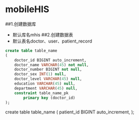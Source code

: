 # mobileHIS
##1.创建数据库
- 默认库名mhis
##2.创建数据表
- 默认表名doctor、user、patient_record
```sql
create table table_name
(
	doctor_id BIGINT auto_increment,
	doctor_name VARCHAR(45) not null,
	doctor_number BIGINT not null,
	doctor_sex INT(1) null,
	doctor_level VARCHAR(45) null,
	education VARCHAR(45) null,
	department VARCHAR(45) null,
	constraint table_name_pk
		primary key (doctor_id)
);

```
create table table_name
(
	patient_id BIGINT auto_increment,
);
